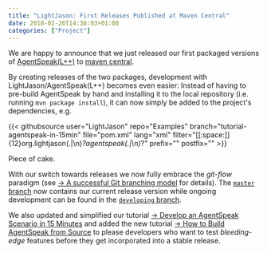 ```yaml
---
title: "LightJason: First Releases Published at Maven Central"
date: 2018-02-26T14:38:03+01:00
categories: ["Project"]
---
```


We are happy to announce that we just released our first packaged versions of [AgentSpeak(L++)](http://github.com/LightJason/AgentSpeak-Java) to [maven central](http://search.maven.org/#search%7Cga%7C1%7Cg%3A%22org.lightjason%22).
<!--more-->

By creating releases of the two packages, development with LightJason/AgentSpeak(L++) becomes even easier:
Instead of having to pre-build AgentSpeak by hand and installing it to the local repository (i.e. running ```mvn package install```), it can now simply be added to the project's dependencies, e.g.

<!-- htmlmin:ignore -->
{{< githubsource user="LightJason" repo="Examples" branch="tutorial-agentspeak-in-15min" file="pom.xml" lang="xml" filter="[[:space:]]{12}<groupId>org\.lightjason</groupId>(.|\n)*?<artifactId>agentspeak</artifactId>(.|\n)*?</version>" prefix="<dependency>" postfix="</dependency>" >}}
<!-- htmlmin:ignore -->

Piece of cake.

With our switch towards releases we now fully embrace the _git-flow_ paradigm (see [&#8594; A successful Git branching model](http://nvie.com/posts/a-successful-git-branching-model/) for details).
The [```master``` branch](https://github.com/LightJason/AgentSpeak/tree/master) now contains our current release version while ongoing development can be found in the [```developing``` branch](https://github.com/LightJason/AgentSpeak/tree/developing).

We also updated and simplified our tutorial [&#8594; Develop an AgentSpeak Scenario in 15 Minutes](/tutorials/agentspeak-in-fifteen-minutes) and added the new tutorial [&#8594; How to Build AgentSpeak from Source](/tutorials/buildagentspeak) to please developers who want to test _bleeding-edge_ features before they get incorporated into a stable release.
